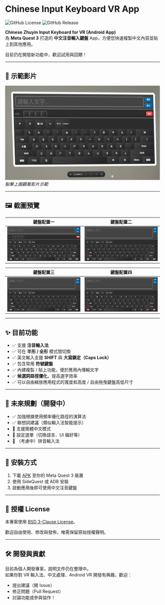 # Chinese Input Keyboard VR App

![GitHub License](https://img.shields.io/github/license/WeilJimmer/ChineseInputKeyboardVRApp)
![GitHub Release](https://img.shields.io/github/v/release/WeilJimmer/ChineseInputKeyboardVRApp)

**Chinese Zhuyin Input Keyboard for VR (Android App)**  
為 **Meta Quest 3** 打造的 **中文注音輸入鍵盤** App，方便您快速複製中文內容並貼上到其他應用。

目前仍在開發新功能中，歡迎試用與回饋！

---

## 🎥 示範影片

[![](docs/demo/screenshot.jpg)](https://www.youtube.com/watch?v=zS9Z87I9FyQ)  
_點擊上圖觀看影片示範_

---

## 🖼️ 截圖預覽

| 鍵盤配置一 | 鍵盤配置二 |
|--------|--------|
| ![](docs/demo/demo1.jpg) | ![](docs/demo/demo2.jpg) |

| 鍵盤配置三 | 鍵盤配置四 |
|--------|--------|
| ![](docs/demo/demo3.jpg) | ![](docs/demo/demo4.jpg) |

---

## ✨ 目前功能

- ✅ 支援 **注音輸入法**
- ✅ 可在 **半形 / 全形** 模式間切換
- ✅ 英文輸入支援 **SHIFT** 與 **大寫鎖定（Caps Lock）**
- ✅ 包含常用 **符號鍵盤**
- ✅ 內建複製 / 貼上功能，便於應用內傳輸文字
- ✅ **候選詞路徑優化**，提高選字效率
- ✅ 可以自由縮放應用程式的寬度和高度 / 自由拖曳鍵盤高低尺寸

---

## 🔮 未來規劃（開發中）

- ✅ 加強根據使用頻率優化路徑的演算法
- ✅ 聯想詞建議（類似輸入法智能提示）
- 🔲 支援簡體中文模式
- 🔲 設定選單（切換語言、UI 偏好等）
- 🔲 （考慮中）拼音輸入法

---

## 🔧 安裝方式

1. 下載 [APK](https://github.com/WeilJimmer/ChineseInputKeyboardVRApp/releases) 至你的 Meta Quest 3 裝置
2. 使用 SideQuest 或 ADB 安裝
3. 啟動應用後即可使用中文注音鍵盤

---

## 📄 授權 License

本專案使用 [BSD 3-Clause License](LICENSE)。

歡迎自由使用、修改與發佈，唯需保留原始授權聲明。

---

## 🛠️ 開發與貢獻

目前為個人開發專案，說明文件仍在整理中。  
如果你對 VR 輸入法、中文處理、Android VR 開發有興趣，歡迎：

- 提出建議（開 Issue）
- 修正問題（Pull Request）
- 討論功能或參與協作！
